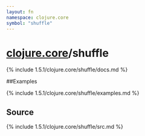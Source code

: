 ```yaml
---
layout: fn
namespace: clojure.core
symbol: "shuffle"
---
```


# [clojure.core](../)/shuffle

{% include 1.5.1/clojure.core/shuffle/docs.md %}

##Examples

{% include 1.5.1/clojure.core/shuffle/examples.md %}
## Source
{% include 1.5.1/clojure.core/shuffle/src.md %}

